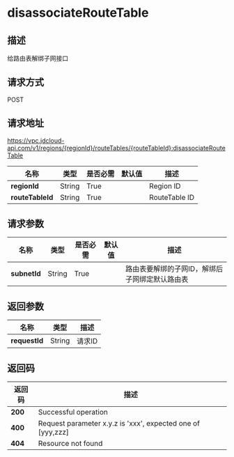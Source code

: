 # disassociateRouteTable


## 描述
给路由表解绑子网接口

## 请求方式
POST

## 请求地址
https://vpc.jdcloud-api.com/v1/regions/{regionId}/routeTables/{routeTableId}:disassociateRouteTable

|名称|类型|是否必需|默认值|描述|
|---|---|---|---|---|
|**regionId**|String|True||Region ID|
|**routeTableId**|String|True||RouteTable ID|

## 请求参数
|名称|类型|是否必需|默认值|描述|
|---|---|---|---|---|
|**subnetId**|String|True||路由表要解绑的子网ID，解绑后子网绑定默认路由表|


## 返回参数
|名称|类型|描述|
|---|---|---|
|**requestId**|String|请求ID|



## 返回码
|返回码|描述|
|---|---|
|**200**|Successful operation|
|**400**|Request parameter x.y.z is 'xxx', expected one of [yyy,zzz]|
|**404**|Resource not found|
